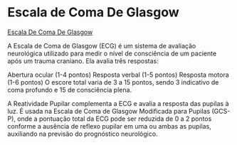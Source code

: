 # Escala de Coma De Glasgow
[ Escala De Coma De Glasgow](https://pomptrash.github.io/escala-coma-glasgow/)

A Escala de Coma de Glasgow (ECG) é um sistema de avaliação neurológica utilizado para medir o nível de consciência de um paciente após um trauma craniano. Ela avalia três respostas:

Abertura ocular (1-4 pontos)
Resposta verbal (1-5 pontos)
Resposta motora (1-6 pontos)
O escore total varia de 3 a 15 pontos, sendo 3 indicativo de coma profundo e 15 de consciência plena.

A Reatividade Pupilar complementa a ECG e avalia a resposta das pupilas à luz. É usada na Escala de Coma de Glasgow Modificada para Pupilas (GCS-P), onde a pontuação total da ECG pode ser reduzida de 0 a 2 pontos conforme a ausência de reflexo pupilar em uma ou ambas as pupilas, auxiliando na previsão do prognóstico neurológico.
